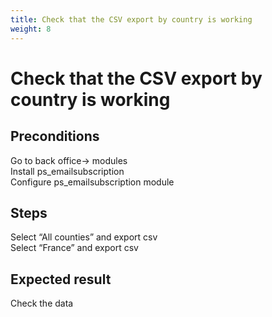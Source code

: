 ```yaml
---
title: Check that the CSV export by country is working
weight: 8
---
```


# Check that the CSV export by country is working

## Preconditions

Go to back office-> modules<br />
Install ps_emailsubscription<br />
Configure ps_emailsubscription module
## Steps

Select “All counties” and export csv<br />
Select “France” and export csv

## Expected result

Check the data


